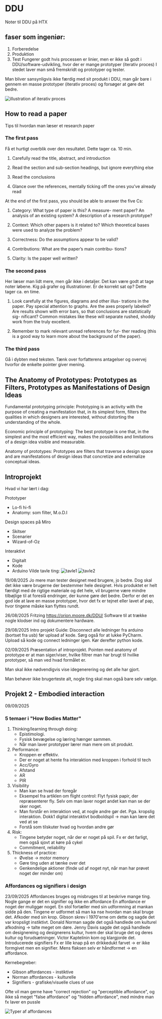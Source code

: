 # DDU
Noter til DDU på HTX

## faser som ingeniør:
1. Forberedelse
2. Produktion
3. Test
Fungerer godt hvis processen er linier, men er ikke så godt i DDU/software-udvikling, hvor der er mange prototyper (iterativ proces)
I stedet laver man små fremskridt og prototyper og tester.

Man bliver sansynligvis ikke færdig med sit produkt i DDU, man går bare i gennem en masse prototyper (iterativ proces) og forsøger at gøre det bedre.

![illustration af iterativ proces](Iterativ-proces.png)

## How to read a paper
Tips til hvordan man læser et research paper

### The first pass
Få et hurtigt overblik over den resultatet.
Dette tager ca. 10 min.

1. Carefully read the title, abstract, and introduction

2. Read the section and sub-section headings, but ignore
everything else

3. Read the conclusions

4. Glance over the references, mentally ticking off the
ones you’ve already read

At the end of the first pass, you should be able to answer
the five Cs:
1. Category: What type of paper is this? A measure-
ment paper? An analysis of an existing system? A
description of a research prototype?

2. Context: Which other papers is it related to? Which
theoretical bases were used to analyze the problem?

3. Correctness: Do the assumptions appear to be valid?

4. Contributions: What are the paper’s main contribu-
tions?

5. Clarity: Is the paper well written?

### The second pass
Her læser man lidt mere, men går ikke i detaljer. Det kan være godt at tage noter løbene.
Kig på grafer og illustrationer. Er de korrekt sat op?
Dette tager ca. en time.

1. Look carefully at the figures, diagrams and other illus-
trations in the paper. Pay special attention to graphs.
Are the axes properly labeled? Are results shown with
error bars, so that conclusions are statistically sig-
nificant? Common mistakes like these will separate
rushed, shoddy work from the truly excellent.

3. Remember to mark relevant unread references for fur-
ther reading (this is a good way to learn more about
the background of the paper).

### The third pass
Gå i dybten med teksten.
Tænk over forfatterens antagelser og overvej hvorfor de enkelte pointer giver mening.

## The Anatomy of Prototypes: Prototypes as Filters, Prototypes as Manifestations of Design Ideas

Fundamental prototyping principle:
Prototyping is an activity with the purpose of creating a manifestation that, in its simplest
form, filters the qualities in which designers are interested, without distorting the
understanding of the whole.

Economic principle of prototyping:
The best prototype is one that, in the simplest and the most efficient way, makes the possibilities
and limitations of a design idea visible and measurable.

Anatomy of prototypes:
Prototypes are filters that traverse a design space and are manifestations of design ideas that
concretize and externalize conceptual ideas.

## Introprojekt
Hvad vi har lært i dag:

Prototyper
* Lo-fi hi-fi
* Anatomy: som filter, M.o.D.I

Design spaces på Miro
* Skitser
* Scenarier
* Wizard-of-Oz

Interaktivt
* Digitalt
* Kode
* Arduino
Vilde tavle ting:
![tavle1](tavle1.jpg)
![tavle2](tavle2.jpg)


19/08/2025
Jo mere man tester designet med brugere, jo bedre. Dog skal det ikke være brugerne der bestemmer hele designet.
Hvis produktet er helt færdigt med de rigtige materiale og det hele, vil brugerne være mindre tilbøjlige til at foreslå endringer, der kunne gøre det bedre.
Derfor er det en god ide at lave en masse prototyper, hvor det fx er tejnet eller lavet af pap, hvor tingene måske kan flyttes rundt.

26/08/2025
Fritzing https://orion.moore.dk/DDU/
Software til at trække nogle klodser ind og dokumentere hardware. 

29/08/2025 Intro projekt
Guide: Disconnect alle ledninger fra arduino (bortset fra usb) før upload af kode. Sørg også for at lukke PyCharm. Upload så kode og connect ledninger igen.
Kør derefter python kode.


02/09/2025
Præsentation af introprojekt.
Pointen med anatomy of prototype er at man siger/viser, hvilke filtrer man har brugt til hvilke prototyper, så man ved hvad formålet er.

Man skal ikke nødvendigvis vise idegenerering og det alle har gjort.

Man behøver ikke brugerteste alt, nogle ting skal man også bare selv vælge.

## Projekt 2 - Embodied interaction
09/09/2025
### 5 temaer i "How Bodies Matter"
1. Thinking/learning through doing:
   - Epistimologi.
   - Fysisk bevægelse og læring hænger sammen.
   - Når man laver prototyper lærer man mere om sit produkt.
2. Performance:
   - Kroppen er effektiv.
   - Der er noget at hente fra interaktion med kroppen i forhold til tech
   - Acc/Gyro
   - Afstand
   - AR
   - PIR
3. Visibility
   - Man kan se hvad der foregår
   - Eksempel fra artiklen om flight control: Flyt fysisk papir, der repræsenterer fly. Selv om man laver noget andet kan man se der sker noget.
   - Man forstår en interaktion ved, at nogle andre gør det. Pga. kropslig interaktion. Dokk1 digital interaktivt bodboldspil -> man kan lære det ved at se
   - Forstå som tilskuter hvad og hvordan andre gør
4. Risk:
   - Tingene betyder noget, når der er noget på spil. Fx er det farligt, men også sjovt at køre på cykel
   - Commitment, reliability
5. Thickness of practice:
   - Øvelse -> motor memory
   - Gøre ting uden at tænke over det
   - Genkendelige aktioner (finde ud af noget nyt, når man har prøvet noget der minder om)


### Affordances og signifiers i design
23/09/2025
Affordances bruges og misbruges til at beskrive mange ting. Nogle gange er det en signifier og ikke en affordance
En affordance er noget der muliggør noget. En stol fortæller med sin udformning at mankan sidde på den.
Tingene er udformet så man ka nse hvordan man skal bruge det. Afkoder med sin krop.
Gibson skrev i 1970'erne om dette og sagde det var kropsligt instiktivt.
Donald Norman sagde det også handlede om kulturel afkodning -> talte meget om døre.
Jenny Davis sagde det også handlede om designereing og designerens kultur, hvem der skal bruge det og deres kultur og forudsætninger.
Victor Kaptelinin kom og klargjorde det. Introducerede signifiers
Fx er lille knap på en drikkedukt farvet -> er ikke formgivet men en signifier.
Mens flaksen selv er håndformet -> en affordance.

Kernebegreber:
- Gibson affordances - instiktive
- Norman affordances - kulturelle
- Signifiers - grafiske/visuelle clues of use

Ofte vil man gerne have "correct rejection" og "perceptible affordance", og ikke så meget "false affordance" og "hidden affordance", med mindre man fx laver en pussle

![Typer af affordances](Affordances.png)
